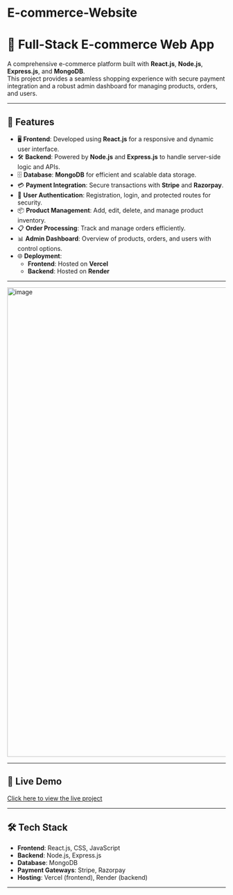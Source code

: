 # E-commerce-Website

# 🛒 Full-Stack E-commerce Web App

A comprehensive e-commerce platform built with **React.js**, **Node.js**, **Express.js**, and **MongoDB**.  
This project provides a seamless shopping experience with secure payment integration and a robust admin dashboard for managing products, orders, and users.

---

## 🚀 Features
- 🖥 **Frontend**: Developed using **React.js** for a responsive and dynamic user interface.
- 🛠 **Backend**: Powered by **Node.js** and **Express.js** to handle server-side logic and APIs.
- 🗄 **Database**: **MongoDB** for efficient and scalable data storage.
- 💳 **Payment Integration**: Secure transactions with **Stripe** and **Razorpay**.
- 🔑 **User Authentication**: Registration, login, and protected routes for security.
- 📦 **Product Management**: Add, edit, delete, and manage product inventory.
- 📋 **Order Processing**: Track and manage orders efficiently.
- 📊 **Admin Dashboard**: Overview of products, orders, and users with control options.
- 🌐 **Deployment**:
  - **Frontend**: Hosted on **Vercel**
  - **Backend**: Hosted on **Render**

---

<img width="1920" height="1080" alt="image" src="https://github.com/user-attachments/assets/b1d64caa-36e0-4e47-a34e-0a342b7b4927" />


---

## 🔗 Live Demo
[Click here to view the live project](https://modamart.vercel.app/)

---

## 🛠 Tech Stack
- **Frontend**: React.js, CSS, JavaScript
- **Backend**: Node.js, Express.js
- **Database**: MongoDB
- **Payment Gateways**: Stripe, Razorpay
- **Hosting**: Vercel (frontend), Render (backend)

---

